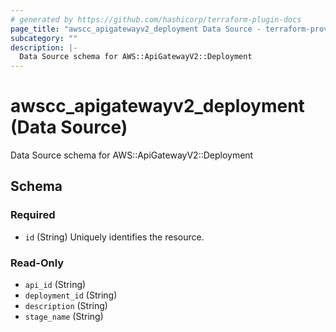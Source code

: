 ```yaml
---
# generated by https://github.com/hashicorp/terraform-plugin-docs
page_title: "awscc_apigatewayv2_deployment Data Source - terraform-provider-awscc"
subcategory: ""
description: |-
  Data Source schema for AWS::ApiGatewayV2::Deployment
---
```


# awscc_apigatewayv2_deployment (Data Source)

Data Source schema for AWS::ApiGatewayV2::Deployment



<!-- schema generated by tfplugindocs -->
## Schema

### Required

- `id` (String) Uniquely identifies the resource.

### Read-Only

- `api_id` (String)
- `deployment_id` (String)
- `description` (String)
- `stage_name` (String)
